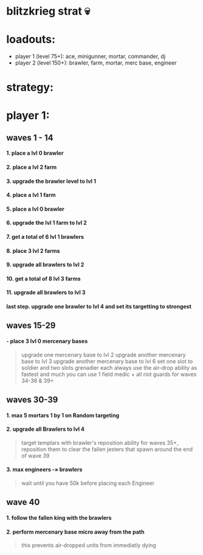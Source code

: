 # blitzkrieg strat :skull:

# loadouts:
- player 1 (level 75+): ace, minigunner, mortar, commander, dj
- player 2 (level 150+): brawler, farm, mortar, merc base, engineer

# strategy:

# player 1:
## waves 1 - 14
#### 1. place a lvl 0 brawler
#### 2. place a lvl 2 farm
#### 3. upgrade the brawler level to lvl 1
#### 4. place a lvl 1 farm
#### 5. place a lvl 0 brawler
#### 6. upgrade the lvl 1 farm to lvl 2
#### 7. get a total of 6 lvl 1 brawlers
#### 8. place 3 lvl 2 farms
#### 9. upgrade all brawlers to lvl 2
#### 10. get a total of 8 lvl 3 farms
#### 11. upgrade all brawlers to lvl 3
#### last step. upgrade one brawler to lvl 4 and set its targetting to strongest

## waves 15-29
#### - place 3 lvl 0 mercenary bases
  > upgrade one mercenary base to lvl 2
  > upgrade another mercenary base to lvl 3
  > upgrade another mercenary base to lvl 6
  > set one slot to soldier and two slots grenadier each
  > always use the air-drop ability as fastest and much you can
  > use 1 field medic + all riot guards for waves 34-36 & 39+

## waves 30-39
#### 1. max 5 mortars 1 by 1 on Random targeting
#### 2. upgrade all Brawlers to lvl 4
  > target templars with brawler's reposition ability for waves 35+, reposition them to clear the fallen jesters that spawn around the end of wave 39
#### 3. max engineers -» brawlers
  > wait until you have 50k before placing each Engineer
  
## wave 40
#### 1. follow the fallen king with the brawlers
#### 2. perform mercenary base micro away from the path
  > this prevents air-dropped units from immediatly dying

